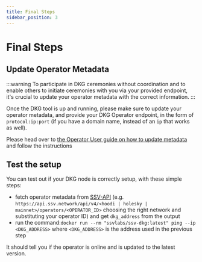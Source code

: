 ```yaml
---
title: Final Steps
sidebar_position: 3
---
```


# Final Steps

## Update Operator Metadata

:::warning
To participate in DKG ceremonies without coordination and to enable others to initiate ceremonies with you via your provided endpoint, it's crucial to update your operator metadata with the correct information.
:::

Once the DKG tool is up and running, please make sure to update your operator metadata, and provide your DKG Operator endpoint, in the form of `protocol:ip:port` (if you have a domain name, instead of an `ip` that works as well).

Please head over to [the Operator User guide on how to update metadata](../../../operator-management/setting-operator-metadata.md) and follow the instructions

## Test the setup

You can test out if your DKG node is correctly setup, with these simple steps:

* fetch operator metadata from [SSV-API](https://api.ssv.network/documentation/#/v4) (e.g. `https://api.ssv.network/api/v4/<hoodi | holesky | mainnet>/operators/<OPERATOR_ID>` choosing the right network and substituting your operator ID) and get `dkg_address` from the output
* run the command:`docker run --rm "ssvlabs/ssv-dkg:latest" ping --ip <DKG_ADDRESS>` where `<DKG_ADDRESS>` is the address used in the previous step

It should tell you if the operator is online and is updated to the latest version.
